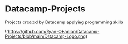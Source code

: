 # Datacamp-Projects
Projects created by Datacamp applying programming skills

!(https://github.com/Ryan-OHanlon/Datacamp-Projects/blob/main/Datacamp-Logo.png)
